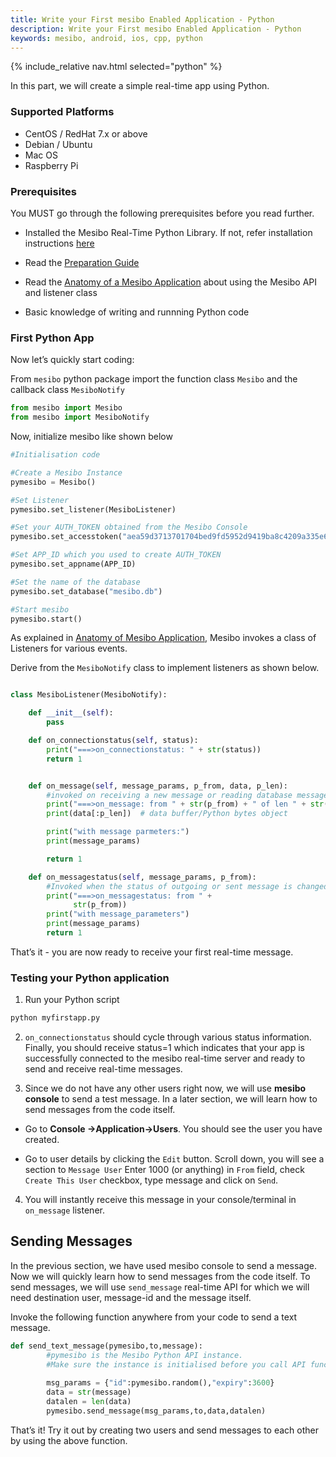 ```yaml
---
title: Write your First mesibo Enabled Application - Python
description: Write your First mesibo Enabled Application - Python
keywords: mesibo, android, ios, cpp, python
---
```

{% include_relative nav.html selected="python" %}

In this part, we will create a simple real-time app using Python.

### Supported Platforms
- CentOS / RedHat 7.x or above
- Debian / Ubuntu
- Mac OS
- Raspberry Pi

### Prerequisites

You MUST go through the following prerequisites before you read further.

- Installed the Mesibo Real-Time Python Library. If not, refer installation instructions [here](/documentation/install/python/) 
- Read the [Preparation Guide](https://mesibo.com/documentation/tutorials/first-app/)

- Read the [Anatomy of a Mesibo Application](https://mesibo.com) about using the Mesibo API and listener class

- Basic knowledge of writing and runnning Python code


### First Python App

Now let’s quickly start coding:

From `mesibo` python package import the function class `Mesibo` and the callback class `MesiboNotify` 

```python
from mesibo import Mesibo
from mesibo import MesiboNotify
```

Now, initialize mesibo like shown below

```python
#Initialisation code

#Create a Mesibo Instance
pymesibo = Mesibo() 

#Set Listener
pymesibo.set_listener(MesiboListener)  

#Set your AUTH_TOKEN obtained from the Mesibo Console
pymesibo.set_accesstoken("aea59d3713701704bed9fd5952d9419ba8c4209a335e664ef2g") 

#Set APP_ID which you used to create AUTH_TOKEN
pymesibo.set_appname(APP_ID)

#Set the name of the database
pymesibo.set_database("mesibo.db") 

#Start mesibo
pymesibo.start() 


```

As explained in [Anatomy of Mesibo Application](https://mesibo.com), Mesibo invokes a class of Listeners for various events. 

Derive from the `MesiboNotify` class to implement listeners as shown below.

```python

class MesiboListener(MesiboNotify):

    def __init__(self):
        pass

    def on_connectionstatus(self, status):
        print("===>on_connectionstatus: " + str(status))
        return 1


    def on_message(self, message_params, p_from, data, p_len):
        #invoked on receiving a new message or reading database messages
        print("===>on_message: from " + str(p_from) + " of len " + str(p_len))
        print(data[:p_len])  # data buffer/Python bytes object

        print("with message parmeters:")
        print(message_params)

        return 1

    def on_messagestatus(self, message_params, p_from):
        #Invoked when the status of outgoing or sent message is changed
        print("===>on_messagestatus: from " +
              str(p_from))
        print("with message_parameters")
        print(message_params)
        return 1
```

That’s it - you are now ready to receive your first real-time message.

### Testing your Python application

1. Run your Python script 

```bash
python myfirstapp.py
```

2. `on_connectionstatus` should cycle through various status information. Finally, you should receive status=1 which indicates that your app is successfully connected to the mesibo real-time server and ready to send and receive real-time messages.

3. Since we do not have any other users right now, we will use **mesibo console** to send a test message. In a later section, we will learn how to send messages from the code itself.

- Go to **Console ->Application->Users**. You should see the user you have created.

- Go to user details by clicking the `Edit` button. Scroll down, you will see a section to `Message User`
Enter 1000 (or anything) in `From` field, check `Create This User` checkbox, type message and click on `Send`.

4. You will instantly receive this message in your console/terminal in `on_message` listener.


## Sending Messages
In the previous section, we have used mesibo console to send a message. Now we will quickly learn how to send messages from the code itself. To send messages, we will use `send_message` real-time API for which we will need destination user, message-id and the message itself.

Invoke the following function anywhere from your code to send a text message. 

```python
def send_text_message(pymesibo,to,message):
        #pymesibo is the Mesibo Python API instance. 
        #Make sure the instance is initialised before you call API functions
        
        msg_params = {"id":pymesibo.random(),"expiry":3600}
        data = str(message)
        datalen = len(data)
        pymesibo.send_message(msg_params,to,data,datalen)

```

That’s it! Try it out by creating two users and send messages to each other by using the above function.
